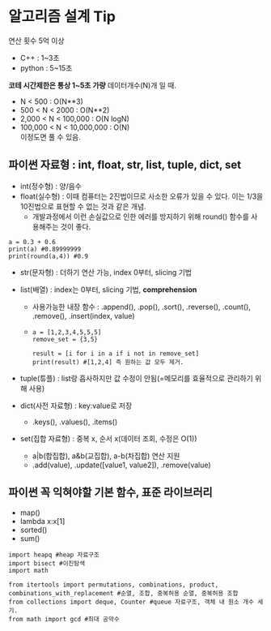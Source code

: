 # 알고리즘 설계 Tip
연산 횟수 5억 이상
- C++ : 1~3초
- python : 5~15초

**코테 시간제한은 통상 1~5초 가량**
데이터개수(N)개 일 때.
- N < 500 : O(N**3)
- 500 < N < 2000 : O(N**2)
- 2,000 < N < 100,000 : O(N logN)
- 100,000 < N < 10,000,000 : O(N)  
이정도면 풀 수 있음.

## 파이썬 자료형 : int, float, str, list, tuple, dict, set
- int(정수형) : 양/음수
- float(실수형) : 이때 컴퓨터는 2진법이므로 사소한 오류가 있을 수 있다. 이는 1/3을 10진법으로 표현할 수 없는 것과 같은 개념.
  - 개발과정에서 이런 손실값으로 인한 에러를 방지하기 위해 round() 함수를 사용해주는 것이 좋다.
~~~
a = 0.3 + 0.6
print(a) #0.89999999
print(round(a,4)) #0.9
~~~
- str(문자형) : 더하기 연산 가능, index 0부터, slicing 기법
- list(배열) : index는 0부터, slicing 기법, **comprehension**
  - 사용가능한 내장 함수 : .append(), .pop(), .sort(), .reverse(), .count(), .remove(), .insert(index, value)
  - ~~~
    a = [1,2,3,4,5,5,5]
    remove_set = {3,5}

    result = [i for i in a if i not in remove_set]
    print(result) #[1,2,4] 즉 원하는 값 모두 제거.
    ~~~

- tuple(튜플) : list랑 흡사하지만 값 수정이 안됨(=메모리를 효율적으로 관리하기 위해 사용)
- dict(사전 자료형) : key:value로 저장
  - .keys(), .values(), .items()
- set(집합 자료형) : 중복 x, 순서 x(데이터 조회, 수정은 O(1))
  - a|b(합집합), a&b(교집합), a-b(차집합) 연산 지원
  - .add(value), .update([value1, value2]), .remove(value)

## 파이썬 꼭 익혀야할 기본 함수, 표준 라이브러리
- map()
- lambda x:x[1]
- sorted()
- sum()
~~~
import heapq #heap 자료구조
import bisect #이진탐색
import math 

from itertools import permutations, combinations, product, combinations_with_replacement #순열, 조합, 중복허용 순열, 중복허용 조합
from collections import deque, Counter #queue 자료구조, 객체 내 원소 개수 세기.
from math import gcd #최대 공약수
~~~

